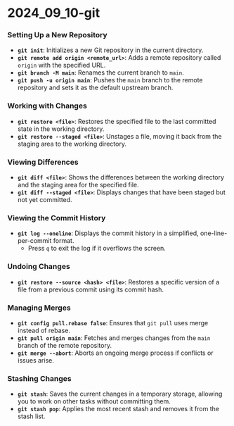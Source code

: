 # 2024_09_10-git

### Setting Up a New Repository
- **`git init`**: Initializes a new Git repository in the current directory.
- **`git remote add origin <remote_url>`**: Adds a remote repository called `origin` with the specified URL.
- **`git branch -M main`**: Renames the current branch to `main`.
- **`git push -u origin main`**: Pushes the `main` branch to the remote repository and sets it as the default upstream branch.

### Working with Changes
- **`git restore <file>`**: Restores the specified file to the last committed state in the working directory.
- **`git restore --staged <file>`**: Unstages a file, moving it back from the staging area to the working directory.

### Viewing Differences
- **`git diff <file>`**: Shows the differences between the working directory and the staging area for the specified file.
- **`git diff --staged <file>`**: Displays changes that have been staged but not yet committed.

### Viewing the Commit History
- **`git log --oneline`**: Displays the commit history in a simplified, one-line-per-commit format.
    - Press `q` to exit the log if it overflows the screen.

### Undoing Changes
- **`git restore --source <hash> <file>`**: Restores a specific version of a file from a previous commit using its commit hash.

### Managing Merges
- **`git config pull.rebase false`**: Ensures that `git pull` uses merge instead of rebase.
- **`git pull origin main`**: Fetches and merges changes from the `main` branch of the remote repository.
- **`git merge --abort`**: Aborts an ongoing merge process if conflicts or issues arise.

### Stashing Changes
- **`git stash`**: Saves the current changes in a temporary storage, allowing you to work on other tasks without committing them.
- **`git stash pop`**: Applies the most recent stash and removes it from the stash list.
